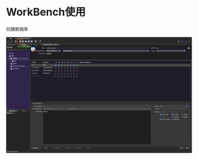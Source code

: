 # WorkBench使用
    创建数据库
![Aaron Swartz](https://github.com/addalao/NODEPROJECT/blob/main/markImg/1.jpg?raw=true)

